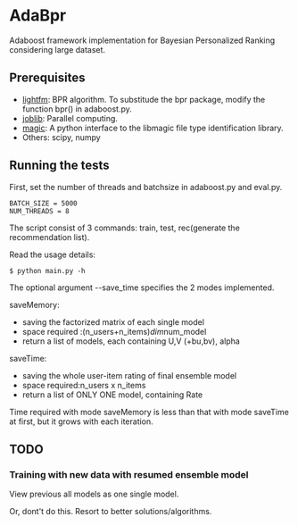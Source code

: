 # AdaBpr
Adaboost framework implementation for Bayesian Personalized Ranking considering large dataset. 
## Prerequisites
* [lightfm](https://lyst.github.io/lightfm/docs/home.html#installation): BPR algorithm. To substitude the bpr package, modify the function bpr() in adaboost.py. 
* [joblib](https://joblib.readthedocs.io/en/latest/index.html): Parallel computing.
* [magic](https://github.com/ahupp/python-magic): A python interface to the libmagic file type identification library. 
* Others: scipy, numpy

## Running the tests
First, set the number of threads and batchsize in adaboost.py and eval.py.
```
BATCH_SIZE = 5000
NUM_THREADS = 8
```

The script consist of 3 commands: train, test, rec(generate the recommendation list). 

Read the usage details: 

```
$ python main.py -h
```

The optional argument --save_time specifies the 2 modes implemented.

saveMemory:
* saving the factorized matrix of each single model
* space required :(n_users+n_items)*dim*num_model
* return a list of models, each containing U,V (+bu,bv), alpha

saveTime:
* saving the whole user-item rating of final ensemble model
* space required:n_users x n_items
* return a list of ONLY ONE model, containing Rate

Time required with mode saveMemory is less than that with mode saveTime at first, but it grows with each iteration.

## TODO
### Training with new data with resumed ensemble model
View previous all models as one single model.

Or, dont't do this. Resort to better solutions/algorithms. 
